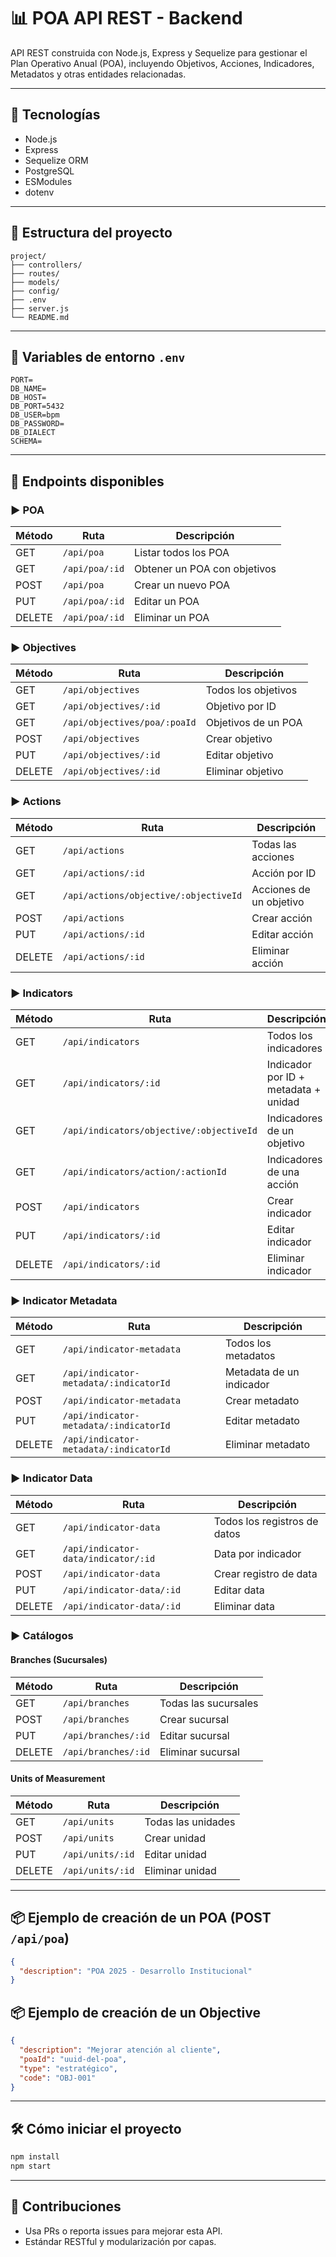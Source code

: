 # 📊 POA API REST - Backend

API REST construida con Node.js, Express y Sequelize para gestionar el Plan Operativo Anual (POA), incluyendo Objetivos, Acciones, Indicadores, Metadatos y otras entidades relacionadas.

---

## 🚀 Tecnologías
- Node.js
- Express
- Sequelize ORM
- PostgreSQL
- ESModules
- dotenv

---

## 📁 Estructura del proyecto

```
project/
├── controllers/
├── routes/
├── models/
├── config/
├── .env
├── server.js
└── README.md
```

---

## 🔐 Variables de entorno `.env`
```env
PORT=
DB_NAME=
DB_HOST=
DB_PORT=5432
DB_USER=bpm
DB_PASSWORD=
DB_DIALECT
SCHEMA=
```

---

## 📌 Endpoints disponibles

### ▶ POA
| Método | Ruta              | Descripción                     |
|--------|-------------------|----------------------------------|
| GET    | `/api/poa`        | Listar todos los POA            |
| GET    | `/api/poa/:id`    | Obtener un POA con objetivos    |
| POST   | `/api/poa`        | Crear un nuevo POA              |
| PUT    | `/api/poa/:id`    | Editar un POA                   |
| DELETE | `/api/poa/:id`    | Eliminar un POA                 |

### ▶ Objectives
| Método | Ruta                                | Descripción                       |
|--------|-------------------------------------|-----------------------------------|
| GET    | `/api/objectives`                  | Todos los objetivos               |
| GET    | `/api/objectives/:id`              | Objetivo por ID                   |
| GET    | `/api/objectives/poa/:poaId`       | Objetivos de un POA               |
| POST   | `/api/objectives`                 | Crear objetivo                    |
| PUT    | `/api/objectives/:id`             | Editar objetivo                   |
| DELETE | `/api/objectives/:id`             | Eliminar objetivo                 |

### ▶ Actions
| Método | Ruta                                    | Descripción                    |
|--------|-----------------------------------------|--------------------------------|
| GET    | `/api/actions`                         | Todas las acciones             |
| GET    | `/api/actions/:id`                     | Acción por ID                  |
| GET    | `/api/actions/objective/:objectiveId` | Acciones de un objetivo        |
| POST   | `/api/actions`                        | Crear acción                   |
| PUT    | `/api/actions/:id`                    | Editar acción                  |
| DELETE | `/api/actions/:id`                    | Eliminar acción                |

### ▶ Indicators
| Método | Ruta                                     | Descripción                     |
|--------|------------------------------------------|----------------------------------|
| GET    | `/api/indicators`                        | Todos los indicadores            |
| GET    | `/api/indicators/:id`                    | Indicador por ID + metadata + unidad |
| GET    | `/api/indicators/objective/:objectiveId` | Indicadores de un objetivo       |
| GET    | `/api/indicators/action/:actionId`       | Indicadores de una acción        |
| POST   | `/api/indicators`                        | Crear indicador                  |
| PUT    | `/api/indicators/:id`                    | Editar indicador                 |
| DELETE | `/api/indicators/:id`                    | Eliminar indicador               |

### ▶ Indicator Metadata
| Método | Ruta                                        | Descripción                          |
|--------|---------------------------------------------|--------------------------------------|
| GET    | `/api/indicator-metadata`                  | Todos los metadatos                  |
| GET    | `/api/indicator-metadata/:indicatorId`     | Metadata de un indicador             |
| POST   | `/api/indicator-metadata`                  | Crear metadato                       |
| PUT    | `/api/indicator-metadata/:indicatorId`     | Editar metadato                      |
| DELETE | `/api/indicator-metadata/:indicatorId`     | Eliminar metadato                    |

### ▶ Indicator Data
| Método | Ruta                                        | Descripción                       |
|--------|---------------------------------------------|-----------------------------------|
| GET    | `/api/indicator-data`                      | Todos los registros de datos      |
| GET    | `/api/indicator-data/indicator/:id`        | Data por indicador                |
| POST   | `/api/indicator-data`                      | Crear registro de data            |
| PUT    | `/api/indicator-data/:id`                  | Editar data                       |
| DELETE | `/api/indicator-data/:id`                  | Eliminar data                     |

### ▶ Catálogos

#### Branches (Sucursales)
| Método | Ruta              | Descripción       |
|--------|-------------------|-------------------|
| GET    | `/api/branches`  | Todas las sucursales |
| POST   | `/api/branches`  | Crear sucursal     |
| PUT    | `/api/branches/:id` | Editar sucursal  |
| DELETE | `/api/branches/:id` | Eliminar sucursal |

#### Units of Measurement
| Método | Ruta              | Descripción              |
|--------|-------------------|--------------------------|
| GET    | `/api/units`     | Todas las unidades        |
| POST   | `/api/units`     | Crear unidad              |
| PUT    | `/api/units/:id` | Editar unidad              |
| DELETE | `/api/units/:id` | Eliminar unidad           |

---

## 📦 Ejemplo de creación de un POA (POST `/api/poa`)
```json
{
  "description": "POA 2025 - Desarrollo Institucional"
}
```

## 📦 Ejemplo de creación de un Objective
```json
{
  "description": "Mejorar atención al cliente",
  "poaId": "uuid-del-poa",
  "type": "estratégico",
  "code": "OBJ-001"
}
```

---

## 🛠 Cómo iniciar el proyecto
```bash
npm install
npm start
```

---

## 🤝 Contribuciones
- Usa PRs o reporta issues para mejorar esta API.
- Estándar RESTful y modularización por capas.

